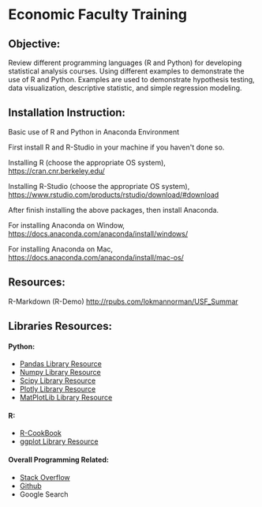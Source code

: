 # Economic Faculty Training

## Objective:
Review different programming languages (R and Python) for developing statistical analysis courses.  Using different examples to demonstrate the use of R and Python.  Examples are used to demonstrate hypothesis testing, data visualization, descriptive statistic, and simple regression modeling.

## Installation Instruction:
Basic use of R and Python in Anaconda Environment

First install R and R-Studio in your machine if you haven't done so.

Installing R (choose the appropriate OS system),
<https://cran.cnr.berkeley.edu/>

Installing R-Studio (choose the appropriate OS system),
<https://www.rstudio.com/products/rstudio/download/#download>

After finish installing the above packages, then install Anaconda.

For installing Anaconda on Window,
<https://docs.anaconda.com/anaconda/install/windows/>

For installing Anaconda on Mac,
<https://docs.anaconda.com/anaconda/install/mac-os/>

## Resources:
R-Markdown (R-Demo) <http://rpubs.com/lokmannorman/USF_Summar>

## Libraries Resources:
#### Python:
* [Pandas Library Resource](https://pandas.pydata.org/pandas-docs/stable)
* [Numpy Library Resource](https://www.numpy.org/devdocs/user/quickstart.html)
* [Scipy Library Resource](https://scipy-lectures.org)
* [Plotly Library Resource](https://plot.ly/python)
* [MatPlotLib Library Resource](https://matplotlib.org/users/pyplot_tutorial.html)


#### R:
* [R-CookBook](http://www.cookbook-r.com)
* [ggplot Library Resource](http://r-statistics.co/Complete-Ggplot2-Tutorial-Part1-With-R-Code.html)


#### Overall Programming Related:
* [Stack Overflow](https://stackoverflow.com)
* [Github](https://github.com)
* Google Search
